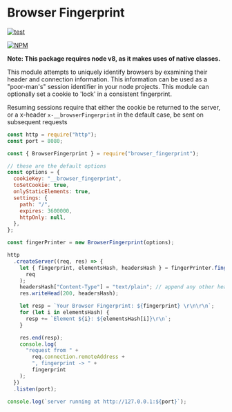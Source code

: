 # Browser Fingerprint

[![test](https://github.com/actionhero/browser_fingerprint/actions/workflows/test.yml/badge.svg)](https://github.com/actionhero/browser_fingerprint/actions/workflows/test.yml)

[![NPM](https://nodei.co/npm/browser_fingerprint.png)](https://nodei.co/npm/browser_fingerprint/)

**Note: This package requires node v8, as it makes uses of native classes.**

This module attempts to uniquely identify browsers by examining their header and connection information. This information can be used as a "poor-man's" session identifier in your node projects. This module can optionally set a cookie to 'lock' in a consistent fingerprint.

Resuming sessions require that either the cookie be returned to the server, or a x-header `x-__browserFingerprint` in the default case, be sent on subsequent requests

```javascript
const http = require("http");
const port = 8080;

const { BrowserFingerprint } = require("browser_fingerprint");

// these are the default options
const options = {
  cookieKey: "__browser_fingerprint",
  toSetCookie: true,
  onlyStaticElements: true,
  settings: {
    path: "/",
    expires: 3600000,
    httpOnly: null,
  },
};

const fingerPrinter = new BrowserFingerprint(options);

http
  .createServer((req, res) => {
    let { fingerprint, elementsHash, headersHash } = fingerPrinter.fingerprint(
      req
    );
    headersHash["Content-Type"] = "text/plain"; // append any other headers you want
    res.writeHead(200, headersHash);

    let resp = `Your Browser Fingerprint: ${fingerprint} \r\n\r\n`;
    for (let i in elementsHash) {
      resp += `Element ${i}: ${elementsHash[i]}\r\n`;
    }

    res.end(resp);
    console.log(
      "request from " +
        req.connection.remoteAddress +
        ", fingerprint -> " +
        fingerprint
    );
  })
  .listen(port);

console.log(`server running at http://127.0.0.1:${port}`);
```
